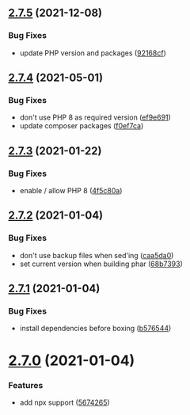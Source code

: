 ## [2.7.5](https://github.com/chriha/project-cli/compare/v2.7.4...v2.7.5) (2021-12-08)


### Bug Fixes

* update PHP version and packages ([92168cf](https://github.com/chriha/project-cli/commit/92168cf41cbe06c129b939edd5524a9c97a8bc93))

## [2.7.4](https://github.com/chriha/project-cli/compare/v2.7.3...v2.7.4) (2021-05-01)


### Bug Fixes

* don't use PHP 8 as required version ([ef9e691](https://github.com/chriha/project-cli/commit/ef9e69166fc89e713d27fed6912721df6259c3e4))
* update composer packages ([f0ef7ca](https://github.com/chriha/project-cli/commit/f0ef7caf500919d84ed8198057df863a06663a93))

## [2.7.3](https://github.com/chriha/project-cli/compare/v2.7.2...v2.7.3) (2021-01-22)


### Bug Fixes

* enable / allow PHP 8 ([4f5c80a](https://github.com/chriha/project-cli/commit/4f5c80a39180fb387e4ed1d67bcf4dcb002780a2))

## [2.7.2](https://github.com/chriha/project-cli/compare/v2.7.1...v2.7.2) (2021-01-04)


### Bug Fixes

* don't use backup files when sed'ing ([caa5da0](https://github.com/chriha/project-cli/commit/caa5da077c1abc2271b4fb07031e1ec724392b87))
* set current version when building phar ([68b7393](https://github.com/chriha/project-cli/commit/68b7393cef6ed1a36201d91c8ad10a97cd6dc2ff))

## [2.7.1](https://github.com/chriha/project-cli/compare/v2.7.0...v2.7.1) (2021-01-04)


### Bug Fixes

* install dependencies before boxing ([b576544](https://github.com/chriha/project-cli/commit/b576544f17604c252d5f3a68eb20eb02a9fd6020))

# [2.7.0](https://github.com/chriha/project-cli/compare/v2.6.0...v2.7.0) (2021-01-04)


### Features

* add npx support ([5674265](https://github.com/chriha/project-cli/commit/5674265beb4a18ee003f0a032db8229564cb0ae3))
